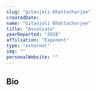 ```yaml
---
slug: "gitanjali-bhattacharjee"
createdDate:
name: "Gitanjali Bhattacharjee"
title: "Associate"
yearDeparted: "2018"
affiliation: "Exponent"
type: "external"
img: ""
personalWebsite: ""
---
```

## Bio

